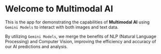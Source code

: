 # Welcome to Multimodal AI

This is the app for demonstrating the capabilities of **Multimodal AI** using `Gemini Models` to interact with both images and text data. 

By utilizing `Gemini Models`, we merge the benefits of NLP (Natural Language Processing) and Computer Vision, improving the efficiency and accuracy of our AI predictions and analysis. 

